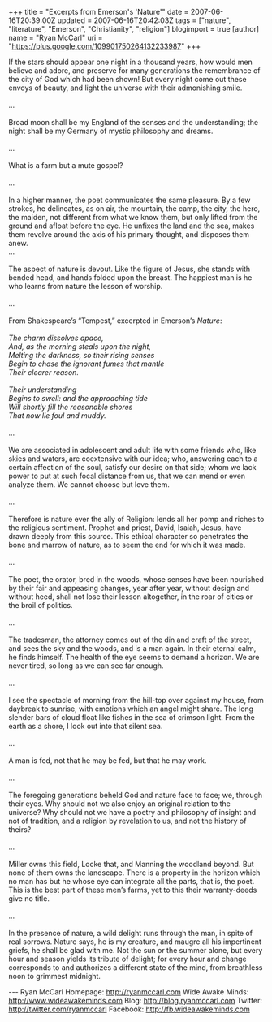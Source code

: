 +++
title = "Excerpts from Emerson's 'Nature'"
date = 2007-06-16T20:39:00Z
updated = 2007-06-16T20:42:03Z
tags = ["nature", "literature", "Emerson", "Christianity", "religion"]
blogimport = true
[author]
	name = "Ryan McCarl"
	uri = "https://plus.google.com/109901750264132233987"
+++

If the stars should appear one night in a thousand years, how would men believe and adore, and preserve for many generations the remembrance of the city of God which had been shown!  But every night come out these envoys of beauty, and light the universe with their admonishing smile.<br /><br />…<br /><br />Broad moon shall be my England of the senses and the understanding; the night shall be my Germany of mystic philosophy and dreams.<br /><br />…<br /><br />What is a farm but a mute gospel?<br /><br />…<br /><br />In a higher manner, the poet communicates the same pleasure.  By a few strokes, he delineates, as on air, the mountain, the camp, the city, the hero, the maiden, not different from what we know them, but only lifted from the ground and afloat before the eye.  He unfixes the land and the sea, makes them revolve around the axis of his primary thought, and disposes them anew.<br />…<br /><br />The aspect of nature is devout.  Like the figure of Jesus, she stands with bended head, and hands folded upon the breast.  The happiest man is he who learns from nature the lesson of worship.<br /><br />…<br /><br />From Shakespeare’s “Tempest,” excerpted in Emerson’s <span style="font-style: italic;">Nature</span>:<br /><br /><span style="font-style: italic;">   The charm dissolves apace,</span><br /><span style="font-style: italic;">And, as the morning steals upon the night,</span><br /><span style="font-style: italic;">Melting the darkness, so their rising senses</span><br /><span style="font-style: italic;">Begin to chase the ignorant fumes that mantle</span><br /><span style="font-style: italic;">Their clearer reason.</span><br /><br /><span style="font-style: italic;">   Their understanding</span><br /><span style="font-style: italic;">Begins to swell: and the approaching tide</span><br /><span style="font-style: italic;">Will shortly fill the reasonable shores</span><br /><span style="font-style: italic;">That now lie foul and muddy.</span><br /><br />…<br /><br />We are associated in adolescent and adult life with some friends who, like skies and waters, are coextensive with our idea; who, answering each to a certain affection of the soul, satisfy our desire on that side; whom we lack power to put at such focal distance from us, that we can mend or even analyze them.  We cannot choose but love them. <br /><br />…<br /><br />Therefore is nature ever the ally of Religion: lends all her pomp and riches to the religious sentiment.  Prophet and priest, David, Isaiah, Jesus, have drawn deeply from this source.  This ethical character so penetrates the bone and marrow of nature, as to seem the end for which it was made.<br /><br />…<br /><br />The poet, the orator, bred in the woods, whose senses have been nourished by their fair and appeasing changes, year after year, without design and without heed, shall not lose their lesson altogether, in the roar of cities or the broil of politics.<br /><br />…<br /><br />The tradesman, the attorney comes out of the din and craft of the street, and sees the sky and the woods, and is a man again.  In their eternal calm, he finds himself.  The health of the eye seems to demand a horizon.  We are never tired, so long as we can see far enough.<br /><br />…<br /><br />I see the spectacle of morning from the hill-top over against my house, from daybreak to sunrise, with emotions which an angel might share.  The long slender bars of cloud float like fishes in the sea of crimson light.  From the earth as a shore, I look out into that silent sea.<br /><br />…<br /><br />A man is fed, not that he may be fed, but that he may work.<br /><br />…<br /><br />The foregoing generations beheld God and nature face to face; we, through their eyes.  Why should not we also enjoy an original relation to the universe?  Why should not we have a poetry and philosophy of insight and not of tradition, and a religion by revelation to us, and not the history of theirs?<br /><br />…<br /><br />Miller owns this field, Locke that, and Manning the woodland beyond.  But none of them owns the landscape.  There is a property in the horizon which no man has but he whose eye can integrate all the parts, that is, the poet.  This is the best part of these men’s farms, yet to this their warranty-deeds give no title.<br /><br />…<br /><br />In the presence of nature, a wild delight runs through the man, in spite of real sorrows.  Nature says, he is my creature, and maugre all his impertinent griefs, he shall be glad with me.  Not the sun or the summer alone, but every hour and season yields its tribute of delight; for every hour and change corresponds to and authorizes a different state of the mind, from breathless noon to grimmest midnight.<div class="blogger-post-footer">---
Ryan McCarl
Homepage: http://ryanmccarl.com
Wide Awake Minds: http://www.wideawakeminds.com
Blog: http://blog.ryanmccarl.com
Twitter: http://twitter.com/ryanmccarl
Facebook: http://fb.wideawakeminds.com</div>

